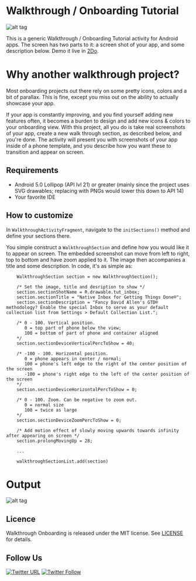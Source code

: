 # Walkthrough / Onboarding Tutorial

![alt tag](https://github.com/guidedways/walkthrough_onboarding/blob/master/example.gif)

This is a generic Walkthrough / Onboarding Tutorial activity for Android apps. The screen has two parts to it: a screen shot of your app, and some description below. Demo it live in [2Do](https://play.google.com/store/apps/details?id=com.guidedways.android2do&hl=en).

# Why another walkthrough project?

Most onboarding projects out there rely on some pretty icons, colors and a bit of parallax. This is fine, except you miss out on the ability to actually showcase your app. 

If your app is constantly improving, and you find yourself adding new features often, it becomes a burden to design and add new icons & colors to your onboarding view. With this project, all you do is take real screenshots of your app, create a new walk through section, as described below, and you're done. The activity will present you with screenshots of your app inside of a phone template, and you describe how you want these to transition and appear on screen.


## Requirements

- Android 5.0 Lollipop (API lvl 21) or greater (mainly since the project uses SVG drawables; replacing with PNGs would lower this down to API 14)
- Your favorite IDE


## How to customize

In `WalkthroughActivityFragment`, navigate to the `initSections()` method and define your sections there.

You simple construct a `WalkthroughSection` and define how you would like it to appear on screen. The embedded screenshot can move from left to right, top to bottom and have zoom applied to it. The image then accompanies a title and some description. In code, it's as simple as:

```
    WalkthroughSection section = new WalkthroughSection();
    
    /* Set the image, title and desription to show */
    section.sectionShotName = R.drawable.tut_inbox;
    section.sectionTitle = "Native Inbox for Getting Things Done®";
    section.sectionDescription = "Fancy David Allen's GTD® methodology? Enable the special Inbox to serve as your default collection list from Settings > Default Collection List.";
    
    /* 0 - 100. Vertical position. 
       0 = top part of phone below the view; 
       100 = bottom of part of phone and container aligned 
    */
    section.sectionDeviceVerticalPercToShow = 40;
    
    /* -100 - 100. Horizontal position.
       0 = phone appears in center / normal;
       100 = phone's left edge to the right of the center position of the screen
       -100 = phone's right edge to the left of the center position of the screen
    */
    section.sectionDeviceHorizontalPercToShow = 0;
    
    /* 0 - 100. Zoom. Can be negative to zoom out.
       0 = normal size
       100 = twice as large 
    */
    section.sectionDeviceZoomPercToShow = 0;
    
    /* Add motion effect of slowly moving upwards towards infinity after appearing on screen */
    section.prolongMovingUp = 28;
    
    ...
    
    walkthroughSectionList.add(section)
```

# **Output**
![alt tag](https://github.com/guidedways/walkthrough_onboarding/blob/master/demo.png)

## Licence
Walkthrough Onboarding is released under the MIT license.
See [LICENSE](./LICENSE) for details.

## Follow Us
[![Twitter URL](https://img.shields.io/twitter/url/http/shields.io.svg?style=social)](https://twitter.com/intent/tweet?text=https://github.com/guidedways/walkthrough_onboarding)
[![Twitter Follow](https://img.shields.io/twitter/follow/2DoApp.svg?style=social&label=Follow)](https://twitter.com/2DoApp)


